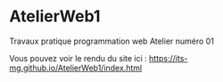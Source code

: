 # AtelierWeb1
Travaux pratique programmation web
Atelier numéro 01

Vous pouvez voir le rendu du site ici : https://its-mg.github.io/AtelierWeb1/index.html

